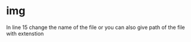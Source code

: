 # img
In line 15 change the name of the file or you can also give path of the file with extenstion 
